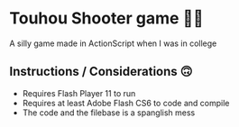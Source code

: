 # Touhou Shooter game 🤷‍♀️

A silly game made in ActionScript when I was in college

## Instructions / Considerations 🙃

- Requires Flash Player 11 to run
- Requires at least Adobe Flash CS6 to code and compile
- The code and the filebase is a spanglish mess